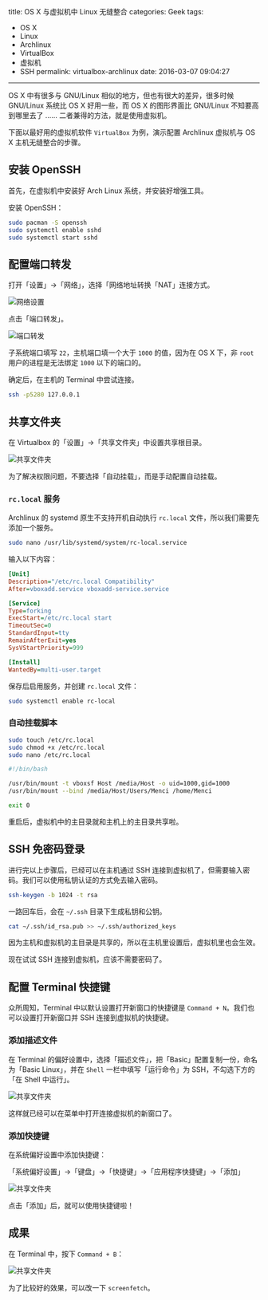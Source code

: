 title: OS X 与虚拟机中 Linux 无缝整合
categories: Geek
tags: 
  - OS X
  - Linux
  - Archlinux
  - VirtualBox
  - 虚拟机
  - SSH
permalink: virtualbox-archlinux
date: 2016-03-07 09:04:27
---

OS X 中有很多与 GNU/Linux 相似的地方，但也有很大的差异，很多时候 GNU/Linux 系统比 OS X 好用一些，而 OS X 的图形界面比 GNU/Linux 不知要高到哪里去了 …… 二者兼得的方法，就是使用虚拟机。

下面以最好用的虚拟机软件 `VirtualBox` 为例，演示配置 Archlinux 虚拟机与 OS X 主机无缝整合的步骤。

<!-- more -->

## 安装 OpenSSH
首先，在虚拟机中安装好 Arch Linux 系统，并安装好增强工具。

安装 OpenSSH：

```bash
sudo pacman -S openssh
sudo systemctl enable sshd
sudo systemctl start sshd
```

## 配置端口转发
打开「设置」→「网络」，选择「网络地址转换「NAT」连接方式。

![网络设置](virtualbox-archlinux/network.png)

点击「端口转发」。

![端口转发](virtualbox-archlinux/port.png)

子系统端口填写 `22`，主机端口填一个大于 `1000` 的值，因为在 OS X 下，非 `root` 用户的进程是无法绑定 `1000` 以下的端口的。

确定后，在主机的 Terminal 中尝试连接。

```bash
ssh -p5280 127.0.0.1
```

## 共享文件夹
在 Virtualbox 的「设置」→「共享文件夹」中设置共享根目录。

![共享文件夹](virtualbox-archlinux/share.png)

为了解决权限问题，不要选择「自动挂载」，而是手动配置自动挂载。

### `rc.local` 服务

Archlinux 的 systemd 原生不支持开机自动执行 `rc.local` 文件，所以我们需要先添加一个服务。

```bash
sudo nano /usr/lib/systemd/system/rc-local.service
```

输入以下内容：

```ini
[Unit]
Description="/etc/rc.local Compatibility"
After=vboxadd.service vboxadd-service.service

[Service]
Type=forking
ExecStart=/etc/rc.local start
TimeoutSec=0
StandardInput=tty
RemainAfterExit=yes
SysVStartPriority=999

[Install]
WantedBy=multi-user.target
```

保存后启用服务，并创建 `rc.local` 文件：

```bash
sudo systemctl enable rc-local
```

### 自动挂载脚本

```bash
sudo touch /etc/rc.local
sudo chmod +x /etc/rc.local
sudo nano /etc/rc.local
```

```bash
#!/bin/bash

/usr/bin/mount -t vboxsf Host /media/Host -o uid=1000,gid=1000
/usr/bin/mount --bind /media/Host/Users/Menci /home/Menci

exit 0
```

重启后，虚拟机中的主目录就和主机上的主目录共享啦。

## SSH 免密码登录
进行完以上步骤后，已经可以在主机通过 SSH 连接到虚拟机了，但需要输入密码。我们可以使用私钥认证的方式免去输入密码。

```bash
ssh-keygen -b 1024 -t rsa
```

一路回车后，会在 `~/.ssh` 目录下生成私钥和公钥。

```bash
cat ~/.ssh/id_rsa.pub >> ~/.ssh/authorized_keys
```

因为主机和虚拟机的主目录是共享的，所以在主机里设置后，虚拟机里也会生效。

现在试试 SSH 连接到虚拟机，应该不需要密码了。

## 配置 Terminal 快捷键
众所周知，Terminal 中以默认设置打开新窗口的快捷键是 `Command + N`。我们也可以设置打开新窗口并 SSH 连接到虚拟机的快捷键。

### 添加描述文件
在 Terminal 的偏好设置中，选择「描述文件」，把「Basic」配置复制一份，命名为「Basic Linux」，并在 `Shell` 一栏中填写「运行命令」为 SSH，不勾选下方的「在 Shell 中运行」。

![共享文件夹](virtualbox-archlinux/terminal.png)

这样就已经可以在菜单中打开连接虚拟机的新窗口了。

### 添加快捷键
在系统偏好设置中添加快捷键：

「系统偏好设置」→「键盘」→「快捷键」→「应用程序快捷键」→「添加」

![共享文件夹](virtualbox-archlinux/hotkey.png)

点击「添加」后，就可以使用快捷键啦！

## 成果
在 Terminal 中，按下 `Command + B`：

![共享文件夹](virtualbox-archlinux/screenfetch.png)

为了比较好的效果，可以改一下 `screenfetch`。
